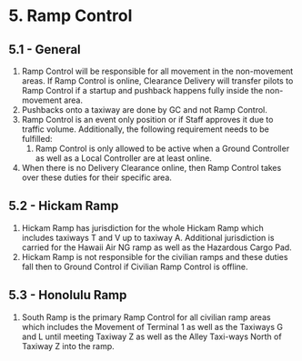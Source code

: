 # 5. Ramp Control

## 5.1 - General

1. Ramp Control will be responsible for all movement in the non-movement areas. If Ramp Control is online, Clearance Delivery will transfer pilots to Ramp Control if a startup and pushback happens fully inside the non-movement area.
2. Pushbacks onto a taxiway are done by GC and not Ramp Control.
3. Ramp Control is an event only position or if Staff approves it due to traffic volume. Additionally, the following requirement needs to be fulfilled:
   1. Ramp Control is only allowed to be active when a Ground Controller as well as a Local Controller are at least online.
4. When there is no Delivery Clearance online, then Ramp Control takes over these duties for their specific area.

## 5.2 - Hickam Ramp

1. Hickam Ramp has jurisdiction for the whole Hickam Ramp which includes taxiways T and V up to taxiway A. Additional jurisdiction is carried for the Hawaii Air NG ramp as well as the Hazardous Cargo Pad.
2. Hickam Ramp is not responsible for the civilian ramps and these duties fall then to Ground Control if Civilian Ramp Control is offline.

## 5.3 - Honolulu Ramp

1. South Ramp is the primary Ramp Control for all civilian ramp areas which includes the Movement of Terminal 1 as well as the Taxiways G and L until meeting Taxiway Z as well as the Alley Taxi-ways North of Taxiway Z into the ramp.
